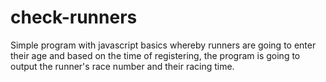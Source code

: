 # check-runners
Simple program with javascript basics whereby runners are going to enter their age and based on the time of registering, the program is going to output the runner's race number and their racing time. 
